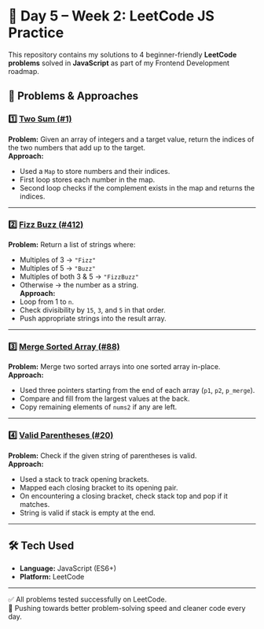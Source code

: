 # 📅 Day 5 – Week 2: LeetCode JS Practice

This repository contains my solutions to 4 beginner-friendly **LeetCode problems** solved in **JavaScript** as part of my Frontend Development roadmap.

## 📌 Problems & Approaches

### 1️⃣ [Two Sum (#1)](twosum.js)
**Problem:** Given an array of integers and a target value, return the indices of the two numbers that add up to the target.  
**Approach:**  
- Used a `Map` to store numbers and their indices.
- First loop stores each number in the map.
- Second loop checks if the complement exists in the map and returns the indices.  

---

### 2️⃣ [Fizz Buzz (#412)](Fizz_Buzz.js)
**Problem:** Return a list of strings where:
- Multiples of 3 → `"Fizz"`
- Multiples of 5 → `"Buzz"`
- Multiples of both 3 & 5 → `"FizzBuzz"`
- Otherwise → the number as a string.  
**Approach:**  
- Loop from 1 to `n`.
- Check divisibility by `15`, `3`, and `5` in that order.
- Push appropriate strings into the result array.

---

### 3️⃣ [Merge Sorted Array (#88)](Merge_Sorted_Array.js)
**Problem:** Merge two sorted arrays into one sorted array in-place.  
**Approach:**  
- Used three pointers starting from the end of each array (`p1`, `p2`, `p_merge`).
- Compare and fill from the largest values at the back.
- Copy remaining elements of `nums2` if any are left.

---

### 4️⃣ [Valid Parentheses (#20)](valid_parentheses.js)
**Problem:** Check if the given string of parentheses is valid.  
**Approach:**  
- Used a stack to track opening brackets.
- Mapped each closing bracket to its opening pair.
- On encountering a closing bracket, check stack top and pop if it matches.
- String is valid if stack is empty at the end.

---

## 🛠 Tech Used
- **Language:** JavaScript (ES6+)
- **Platform:** LeetCode

---

✅ All problems tested successfully on LeetCode.  
🚀 Pushing towards better problem-solving speed and cleaner code every day.
